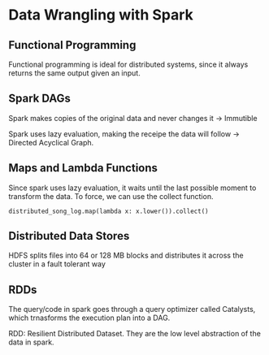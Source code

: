 # Data Wrangling with Spark

## Functional Programming

Functional programming is ideal for distributed systems, since it always returns the same output given an input.

## Spark DAGs

Spark makes copies of the original data and never changes it -> Immutible

Spark uses lazy evaluation, making the receipe the data will follow -> Directed Acyclical Graph.

## Maps and Lambda Functions

Since spark uses lazy evaluation, it waits until the last possible moment to transform the data. To force, we can use the collect function.

```
distributed_song_log.map(lambda x: x.lower()).collect()
```

## Distributed Data Stores

HDFS splits files into 64 or 128 MB blocks and distributes it across the cluster in a fault tolerant way

## RDDs

The query/code in spark goes through a query optimizer called Catalysts, which trnasforms the execution plan into a DAG.

RDD: Resilient Distributed Dataset. They are the low level abstraction of the data in spark.